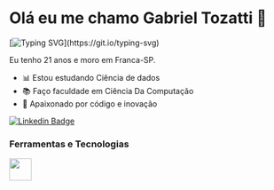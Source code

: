 # Olá eu me chamo Gabriel Tozatti 🤞
[![Typing SVG](https://readme-typing-svg.herokuapp.com?font=Fira+Code&duration=8000&pause=1000&color=373e47&random=false&width=435&lines=Bem+vindo+ao+meu+perfil+do+GitHub!)](https://git.io/typing-svg)
<p>Eu tenho 21 anos e moro em Franca-SP.</p>

  - 📊 Estou estudando Ciência de dados
  - 📚 Faço faculdade em Ciência Da Computação
  - 🚀 Apaixonado por código e inovação 

<p align='left'>
    
[![Linkedin Badge](https://img.shields.io/badge/LinkedIn-0077B5?style=for-the-badge&logo=linkedin&logoColor=white)](https://www.linkedin.com/in/gabriel-tozatti-590568214/)



### Ferramentas e Tecnologias
<code><img src="https://cdn.jsdelivr.net/gh/devicons/devicon/icons/python/python-original.svg" width="40" height="40"></code>
</br>
